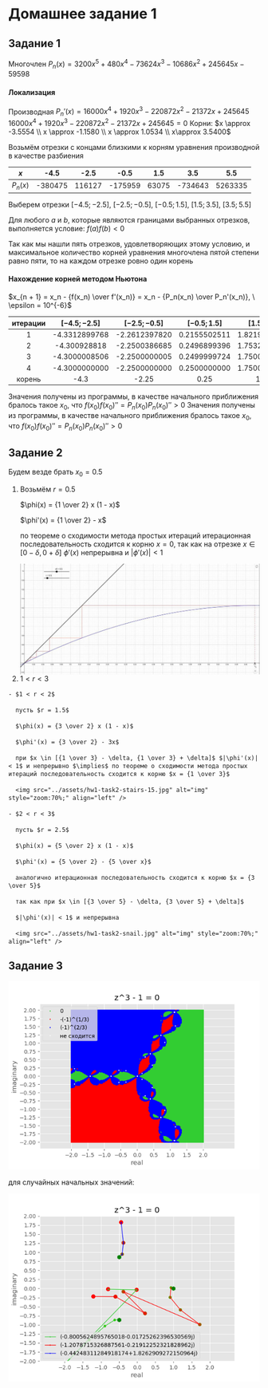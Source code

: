# Домашнее задание 1

## Задание 1

Многочлен $P_n(x) = 3200 x^5 + 480 x^4 - 73624 x^3 - 10686 x^2 + 245645 x - 59598$

#### Локализация

Производная $P_n'(x) = 16000 x^4 + 1920 x^3 - 220872 x^2 - 21372 x + 245645$
$16000 x^4 + 1920 x^3 - 220872 x^2 - 21372 x + 245645 = 0$
Корни: $x \approx -3.5554 \\ x \approx -1.1580 \\ x \approx 1.0534 \\ x\approx 3.5400$

Возьмём отрезки с концами близкими к корням уравнения производной в качестве разбиения

|   $x$    |  -4.5   |  -2.5  |  -0.5   |  1.5  |   3.5   |   5.5   |
| :------: | :-----: | :----: | :-----: | :---: | :-----: | :-----: |
| $P_n(x)$ | -380475 | 116127 | -175959 | 63075 | -734643 | 5263335 |

Выберем отрезки $[-4.5;-2.5],\ [-2.5;-0.5],\ [-0.5;1.5],\ [1.5;3.5],\ [3.5;5.5]$

Для любого $a$ и $b$, которые являются границами выбранных отрезков, выполняется условие: $f(a) f(b) < 0$

Так как мы нашли пять отрезков, удовлетворяющих этому условию, и максимальное количество корней уравнения многочлена пятой степени равно пяти, то на каждом отрезке ровно один корень

#### Нахождение корней методом Ньютона

$x_{n + 1} = x_n - {f(x_n) \over f'(x_n)} = x_n - {P_n(x_n) \over P_n'(x_n)}, \ \epsilon = 10^{-6}$

| итерации | $[-4.5; -2.5]$ | $[-2.5; -0.5]$ | $[-0.5; 1.5]$ | $[1.5; 3.5]$ | $[3.5; 5.5]$ |
| :------: | :------------: | :------------: | :-----------: | :----------: | :----------: |
|    1     | -4.3312899768  | -2.2612397820  | 0.2155502511  | 1.8219837248 | 4.8739461899 |
|    2     |  -4.300928818  | -2.2500386685  | 0.2496899396  | 1.7532514185 | 4.5286058187 |
|    3     | -4.3000008506  | -2.2500000005  | 0.2499999724  | 1.7500074089 | 4.4127323851 |
|    4     | -4.3000000000  | -2.2500000000  | 0.2500000000  | 1.7500000000 | 4.4001411870 |
|  корень  |      -4.3      |     -2.25      |     0.25      |     1.75     |     4.4      |

Значения получены из программы, в качестве начального приближения бралось такое $x_0$, что $f(x_0) f(x_0)'' = P_n(x_0) P_n(x_0)'' > 0$
Значения получены из программы, в качестве начального приближения бралось такое $x_0$, что $f(x_0) f(x_0)'' = P_n(x_0) P_n(x_0)'' > 0$

## Задание 2

Будем везде брать $x_0 = 0.5$

1. Возьмём $r = 0.5$

   $\phi(x) = {1 \over 2} x (1 - x)$

   $\phi'(x) = {1 \over 2} - x$

   по теореме о сходимости метода простых итераций итерационная последовательность сходится к корню $x = 0$, так как на отрезке $x \in [0 - \delta, 0 + \delta]$ $\phi'(x)$ непрерывна и $|\phi'(x)| < 1$

   <img src="../assets/hw1-task2-stairs.jpg" alt="img" style="zoom:70%;" align="left" />

2.   $1 < r < 3$

    - $1 < r < 2$
    
      пусть $r = 1.5$
    
      $\phi(x) = {3 \over 2} x (1 - x)$
    
      $\phi'(x) = {3 \over 2} - 3x$
    
      при $x \in [{1 \over 3} - \delta, {1 \over 3} + \delta]$ $|\phi'(x)| < 1$ и непрерывно $\implies$ по теореме о сходимости метода простых итераций последовательность сходится к корню $x = {1 \over 3}$
    
      <img src="../assets/hw1-task2-stairs-15.jpg" alt="img" style="zoom:70%;" align="left" />
      
    - $2 < r < 3$

      пусть $r = 2.5$

      $\phi(x) = {5 \over 2} x (1 - x)$

      $\phi'(x) = {5 \over 2} - {5 \over x}$

      аналогично итерационная последовательность сходится к корню $x = {3 \over 5}$

      так как при $x \in [{3 \over 5} - \delta, {3 \over 5} + \delta]$

      $|\phi'(x)| < 1$ и непрерывна

      <img src="../assets/hw1-task2-snail.jpg" alt="img" style="zoom:70%;" align="left" />



## Задание 3

![img](../assets/hw1-task3-equation.png)

для случайных начальных значений:

![img](../assets/hw1-task3-random.png)
